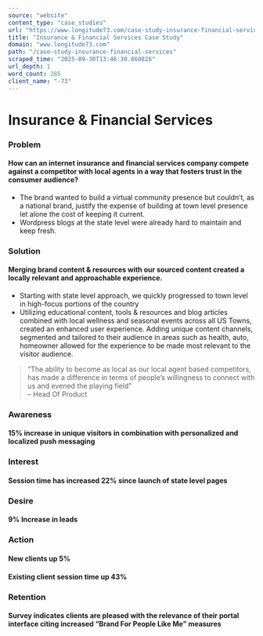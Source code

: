 ```yaml
---
source: "website"
content_type: "case_studies"
url: "https://www.longitude73.com/case-study-insurance-financial-services"
title: "Insurance & Financial Services Case Study"
domain: "www.longitude73.com"
path: "/case-study-insurance-financial-services"
scraped_time: "2025-09-30T13:46:30.860826"
url_depth: 1
word_count: 285
client_name: "-73"
---
```


# Insurance & Financial Services

### Problem

#### How can an internet insurance and financial services company compete against a competitor with local agents in a way that fosters trust in the consumer audience?

* The brand wanted to build a virtual community presence but couldn’t, as a national brand, justify the expense of building at town level presence let alone the cost of keeping it current.
* Wordpress blogs at the state level were already hard to maintain and keep fresh.

### Solution

#### Merging brand content & resources with our sourced content created a locally relevant and approachable experience.

* Starting with state level approach, we quickly progressed to town level in high-focus portions of the country
* Utilizing educational content, tools & resources and blog articles combined with local wellness and seasonal events across all US Towns, created an enhanced user experience. Adding unique content channels, segmented and tailored to their audience in areas such as health, auto, homeowner allowed for the experience to be made most relevant to the visitor audience.

> “The ability to become as local as our local agent based competitors, has made a difference in terms of people’s willingness to connect with us and evened the playing field”  
> – Head Of Product

### Awareness

#### 15% increase in unique visitors in combination with personalized and localized push messaging

### Interest

#### Session time has increased 22% since launch of state level pages

### Desire

#### 9% Increase in leads

### Action

#### New clients up 5%  
#### Existing client session time up 43%

### Retention

#### Survey indicates clients are pleased with the relevance of their portal interface citing increased “Brand For People Like Me” measures